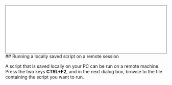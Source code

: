 <div style="text-align: center;"><iframe src="gad.html" frameborder="0" scrolling="no" style="border: 1px solid gray; padding: 0; overflow:hidden; scrolling: no; top:0; left: 0; width: 100%;" onload="this.style.height=(this.contentWindow.document.body.scrollHeight+5)+'px';"></iframe></div>
## Running a locally saved script on a remote session

A script that is saved locally on your PC can be run on a remote machine.
Press the two keys **CTRL+F2**, and in the next dialog box, browse to the file containing the script you want to run.
